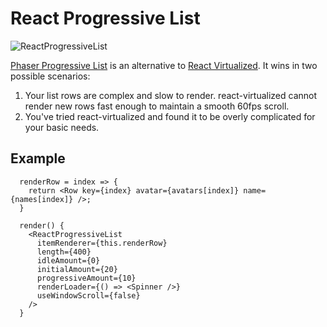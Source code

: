 # React Progressive List

![ReactProgressiveList](https://raw.githubusercontent.com/mattcolman/react-progressive-list/master/react-progressive-list.jpg)

[Phaser Progressive List](https://www.npmjs.com/package/react-progressive-list)
is an alternative to
[React Virtualized](https://github.com/bvaughn/react-virtualized). It wins in
two possible scenarios:

1. Your list rows are complex and slow to render. react-virtualized cannot
   render new rows fast enough to maintain a smooth 60fps scroll.
2. You've tried react-virtualized and found it to be overly complicated for your
   basic needs.

## Example

```
  renderRow = index => {
    return <Row key={index} avatar={avatars[index]} name={names[index]} />;
  }

  render() {
    <ReactProgressiveList
      itemRenderer={this.renderRow}
      length={400}
      idleAmount={0}
      initialAmount={20}
      progressiveAmount={10}
      renderLoader={() => <Spinner />}
      useWindowScroll={false}
    />
  }
```
